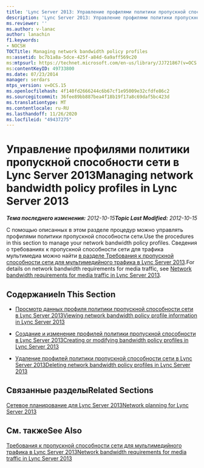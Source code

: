 ```yaml
---
title: 'Lync Server 2013: Управление профилями политики пропускной способности сети'
description: 'Lync Server 2013: Управление профилями политики пропускной способности сети.'
ms.reviewer: ''
ms.author: v-lanac
author: lanachin
f1.keywords:
- NOCSH
TOCTitle: Managing network bandwidth policy profiles
ms:assetid: bc7b1a8a-5dce-425f-a84d-6a9aff569c20
ms:mtpsurl: https://technet.microsoft.com/en-us/library/JJ721867(v=OCS.15)
ms:contentKeyID: 49733800
ms.date: 07/23/2014
manager: serdars
mtps_version: v=OCS.15
ms.openlocfilehash: 4f140fd2666244c6b67cf1e95009e32cfdfe86c2
ms.sourcegitcommit: 36fee89bb887bea4f18b19f17a8c69daf5bc423d
ms.translationtype: MT
ms.contentlocale: ru-RU
ms.lasthandoff: 11/26/2020
ms.locfileid: "49437275"
---
```

# <a name="managing-network-bandwidth-policy-profiles-in-lync-server-2013"></a><span data-ttu-id="235bb-103">Управление профилями политики пропускной способности сети в Lync Server 2013</span><span class="sxs-lookup"><span data-stu-id="235bb-103">Managing network bandwidth policy profiles in Lync Server 2013</span></span>

<div data-xmlns="http://www.w3.org/1999/xhtml">

<div class="topic" data-xmlns="http://www.w3.org/1999/xhtml" data-msxsl="urn:schemas-microsoft-com:xslt" data-cs="https://msdn.microsoft.com/">

<div data-asp="https://msdn2.microsoft.com/asp">



</div>

<div id="mainSection">

<div id="mainBody"><span data-ttu-id="235bb-104">

<span> </span></span><span class="sxs-lookup"><span data-stu-id="235bb-104">

<span> </span></span></span>

<span data-ttu-id="235bb-105">_**Тема последнего изменения:** 2012-10-15_</span><span class="sxs-lookup"><span data-stu-id="235bb-105">_**Topic Last Modified:** 2012-10-15_</span></span>

<span data-ttu-id="235bb-106">С помощью описанных в этом разделе процедур можно управлять профилями политики пропускной способности сети.</span><span class="sxs-lookup"><span data-stu-id="235bb-106">Use the procedures in this section to manage your network bandwidth policy profiles.</span></span> <span data-ttu-id="235bb-107">Сведения о требованиях к пропускной способности сети для трафика мультимедиа можно найти [в разделе Требования к пропускной способности сети для мультимедийного трафика в Lync Server 2013](lync-server-2013-network-bandwidth-requirements-for-media-traffic.md).</span><span class="sxs-lookup"><span data-stu-id="235bb-107">For details on network bandwidth requirements for media traffic, see [Network bandwidth requirements for media traffic in Lync Server 2013](lync-server-2013-network-bandwidth-requirements-for-media-traffic.md).</span></span>

<div>

## <a name="in-this-section"></a><span data-ttu-id="235bb-108">Содержание</span><span class="sxs-lookup"><span data-stu-id="235bb-108">In This Section</span></span>

  - [<span data-ttu-id="235bb-109">Просмотр данных профиля политики пропускной способности сети в Lync Server 2013</span><span class="sxs-lookup"><span data-stu-id="235bb-109">Viewing network bandwidth policy profile information in Lync Server 2013</span></span>](lync-server-2013-viewing-network-bandwidth-policy-profile-information.md)

  - [<span data-ttu-id="235bb-110">Создание и изменение профилей политики пропускной способности в Lync Server 2013</span><span class="sxs-lookup"><span data-stu-id="235bb-110">Creating or modifying bandwidth policy profiles in Lync Server 2013</span></span>](lync-server-2013-creating-or-modifying-bandwidth-policy-profiles.md)

  - [<span data-ttu-id="235bb-111">Удаление профилей политики пропускной способности сети в Lync Server 2013</span><span class="sxs-lookup"><span data-stu-id="235bb-111">Deleting network bandwidth policy profiles in Lync Server 2013</span></span>](lync-server-2013-deleting-network-bandwidth-policy-profiles.md)

</div>

<div>

## <a name="related-sections"></a><span data-ttu-id="235bb-112">Связанные разделы</span><span class="sxs-lookup"><span data-stu-id="235bb-112">Related Sections</span></span>

[<span data-ttu-id="235bb-113">Сетевое планирование для Lync Server 2013</span><span class="sxs-lookup"><span data-stu-id="235bb-113">Network planning for Lync Server 2013</span></span>](lync-server-2013-network-planning.md)

</div>

<div>

## <a name="see-also"></a><span data-ttu-id="235bb-114">См. также</span><span class="sxs-lookup"><span data-stu-id="235bb-114">See Also</span></span>


[<span data-ttu-id="235bb-115">Требования к пропускной способности сети для мультимедийного трафика в Lync Server 2013</span><span class="sxs-lookup"><span data-stu-id="235bb-115">Network bandwidth requirements for media traffic in Lync Server 2013</span></span>](lync-server-2013-network-bandwidth-requirements-for-media-traffic.md)  
  

<span data-ttu-id="235bb-116"></div>

</div>

<span> </span>

</div>

</div>

</span><span class="sxs-lookup"><span data-stu-id="235bb-116"></div>

</div>

<span> </span>

</div>

</div>

</span></span></div>

